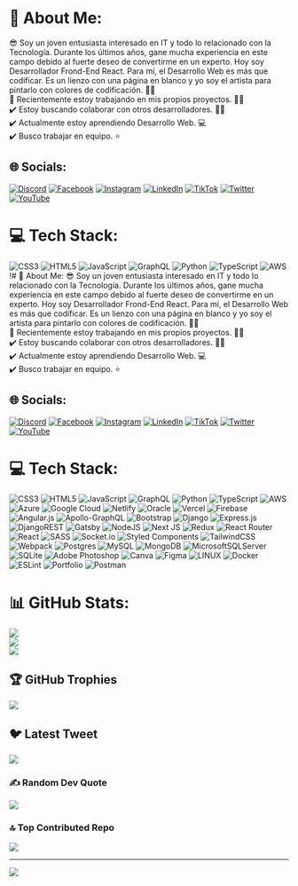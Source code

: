 # 💫 About Me:
😎 Soy un joven entusiasta interesado en IT y todo lo relacionado con la Tecnología. Durante los últimos años, gane mucha experiencia en este campo debido al fuerte deseo de convertirme en un experto. Hoy soy Desarrollador Frond-End React. Para mí, el Desarrollo Web es más que codificar. Es un lienzo con una página en blanco y yo soy el artista para pintarlo con colores de codificación. 👨‍💻<br>💯 Recientemente estoy trabajando en mis propios proyectos. 👨‍💻<br>✔️ Estoy buscando colaborar con otros desarrolladores. 👨‍💻<br>✔️ Actualmente estoy aprendiendo Desarrollo Web. 💻<br>✔️ Busco trabajar en equipo. ⭐


## 🌐 Socials:
[![Discord](https://img.shields.io/badge/Discord-%237289DA.svg?logo=discord&logoColor=white)](https://discord.gg/BATMAN#1767) [![Facebook](https://img.shields.io/badge/Facebook-%231877F2.svg?logo=Facebook&logoColor=white)](https://facebook.com/eduardobatmann) [![Instagram](https://img.shields.io/badge/Instagram-%23E4405F.svg?logo=Instagram&logoColor=white)](https://instagram.com/batman_eduardo) [![LinkedIn](https://img.shields.io/badge/LinkedIn-%230077B5.svg?logo=linkedin&logoColor=white)](https://linkedin.com/in/in/eduardobatman) [![TikTok](https://img.shields.io/badge/TikTok-%23000000.svg?logo=TikTok&logoColor=white)](https://tiktok.com/@@eduardobatman) [![Twitter](https://img.shields.io/badge/Twitter-%231DA1F2.svg?logo=Twitter&logoColor=white)](https://twitter.com/@eduardobatman2) [![YouTube](https://img.shields.io/badge/YouTube-%23FF0000.svg?logo=YouTube&logoColor=white)](https://youtube.com/@@eduardobatmann) 

# 💻 Tech Stack:
![CSS3](https://img.shields.io/badge/css3-%231572B6.svg?style=for-the-badge&logo=css3&logoColor=white) ![HTML5](https://img.shields.io/badge/html5-%23E34F26.svg?style=for-the-badge&logo=html5&logoColor=white) ![JavaScript](https://img.shields.io/badge/javascript-%23323330.svg?style=for-the-badge&logo=javascript&logoColor=%23F7DF1E) ![GraphQL](https://img.shields.io/badge/-GraphQL-E10098?style=for-the-badge&logo=graphql&logoColor=white) ![Python](https://img.shields.io/badge/python-3670A0?style=for-the-badge&logo=python&logoColor=ffdd54) ![TypeScript](https://img.shields.io/badge/typescript-%23007ACC.svg?style=for-the-badge&logo=typescript&logoColor=white) ![AWS](https://img.shields.io/badge/AWS-%23FF9900.svg?style=for-the-badge&logo=amazon-aws&logoColor=white) !# 💫 About Me:
😎 Soy un joven entusiasta interesado en IT y todo lo relacionado con la Tecnología. Durante los últimos años, gane mucha experiencia en este campo debido al fuerte deseo de convertirme en un experto. Hoy soy Desarrollador Frond-End React. Para mí, el Desarrollo Web es más que codificar. Es un lienzo con una página en blanco y yo soy el artista para pintarlo con colores de codificación. 👨‍💻<br>💯 Recientemente estoy trabajando en mis propios proyectos. 👨‍💻<br>✔️ Estoy buscando colaborar con otros desarrolladores. 👨‍💻<br>✔️ Actualmente estoy aprendiendo Desarrollo Web. 💻<br>✔️ Busco trabajar en equipo. ⭐


## 🌐 Socials:
[![Discord](https://img.shields.io/badge/Discord-%237289DA.svg?logo=discord&logoColor=white)](https://discord.gg/BATMAN#1767) [![Facebook](https://img.shields.io/badge/Facebook-%231877F2.svg?logo=Facebook&logoColor=white)](https://facebook.com/eduardobatmann) [![Instagram](https://img.shields.io/badge/Instagram-%23E4405F.svg?logo=Instagram&logoColor=white)](https://instagram.com/batman_eduardo) [![LinkedIn](https://img.shields.io/badge/LinkedIn-%230077B5.svg?logo=linkedin&logoColor=white)](https://linkedin.com/in/in/eduardobatman) [![TikTok](https://img.shields.io/badge/TikTok-%23000000.svg?logo=TikTok&logoColor=white)](https://tiktok.com/@@eduardobatman) [![Twitter](https://img.shields.io/badge/Twitter-%231DA1F2.svg?logo=Twitter&logoColor=white)](https://twitter.com/@eduardobatman2) [![YouTube](https://img.shields.io/badge/YouTube-%23FF0000.svg?logo=YouTube&logoColor=white)](https://youtube.com/@eduardobatmann) 

# 💻 Tech Stack:
![CSS3](https://img.shields.io/badge/css3-%231572B6.svg?style=for-the-badge&logo=css3&logoColor=white) ![HTML5](https://img.shields.io/badge/html5-%23E34F26.svg?style=for-the-badge&logo=html5&logoColor=white) ![JavaScript](https://img.shields.io/badge/javascript-%23323330.svg?style=for-the-badge&logo=javascript&logoColor=%23F7DF1E) ![GraphQL](https://img.shields.io/badge/-GraphQL-E10098?style=for-the-badge&logo=graphql&logoColor=white) ![Python](https://img.shields.io/badge/python-3670A0?style=for-the-badge&logo=python&logoColor=ffdd54) ![TypeScript](https://img.shields.io/badge/typescript-%23007ACC.svg?style=for-the-badge&logo=typescript&logoColor=white) ![AWS](https://img.shields.io/badge/AWS-%23FF9900.svg?style=for-the-badge&logo=amazon-aws&logoColor=white) ![Azure](https://img.shields.io/badge/azure-%230072C6.svg?style=for-the-badge&logo=azure-devops&logoColor=white) ![Google Cloud](https://img.shields.io/badge/Google%20Cloud-%234285F4.svg?style=for-the-badge&logo=google-cloud&logoColor=white) ![Netlify](https://img.shields.io/badge/netlify-%23000000.svg?style=for-the-badge&logo=netlify&logoColor=#00C7B7) ![Oracle](https://img.shields.io/badge/Oracle-F80000?style=for-the-badge&logo=oracle&logoColor=white) ![Vercel](https://img.shields.io/badge/vercel-%23000000.svg?style=for-the-badge&logo=vercel&logoColor=white) ![Firebase](https://img.shields.io/badge/firebase-%23039BE5.svg?style=for-the-badge&logo=firebase) ![Angular.js](https://img.shields.io/badge/angular.js-%23E23237.svg?style=for-the-badge&logo=angularjs&logoColor=white) ![Apollo-GraphQL](https://img.shields.io/badge/-ApolloGraphQL-311C87?style=for-the-badge&logo=apollo-graphql) ![Bootstrap](https://img.shields.io/badge/bootstrap-%23563D7C.svg?style=for-the-badge&logo=bootstrap&logoColor=white) ![Django](https://img.shields.io/badge/django-%23092E20.svg?style=for-the-badge&logo=django&logoColor=white) ![Express.js](https://img.shields.io/badge/express.js-%23404d59.svg?style=for-the-badge&logo=express&logoColor=%2361DAFB) ![DjangoREST](https://img.shields.io/badge/DJANGO-REST-ff1709?style=for-the-badge&logo=django&logoColor=white&color=ff1709&labelColor=gray) ![Gatsby](https://img.shields.io/badge/Gatsby-%23663399.svg?style=for-the-badge&logo=gatsby&logoColor=white) ![NodeJS](https://img.shields.io/badge/node.js-6DA55F?style=for-the-badge&logo=node.js&logoColor=white) ![Next JS](https://img.shields.io/badge/Next-black?style=for-the-badge&logo=next.js&logoColor=white) ![Redux](https://img.shields.io/badge/redux-%23593d88.svg?style=for-the-badge&logo=redux&logoColor=white) ![React Router](https://img.shields.io/badge/React_Router-CA4245?style=for-the-badge&logo=react-router&logoColor=white) ![React](https://img.shields.io/badge/react-%2320232a.svg?style=for-the-badge&logo=react&logoColor=%2361DAFB) ![SASS](https://img.shields.io/badge/SASS-hotpink.svg?style=for-the-badge&logo=SASS&logoColor=white) ![Socket.io](https://img.shields.io/badge/Socket.io-black?style=for-the-badge&logo=socket.io&badgeColor=010101) ![Styled Components](https://img.shields.io/badge/styled--components-DB7093?style=for-the-badge&logo=styled-components&logoColor=white) ![TailwindCSS](https://img.shields.io/badge/tailwindcss-%2338B2AC.svg?style=for-the-badge&logo=tailwind-css&logoColor=white) ![Webpack](https://img.shields.io/badge/webpack-%238DD6F9.svg?style=for-the-badge&logo=webpack&logoColor=black) ![Postgres](https://img.shields.io/badge/postgres-%23316192.svg?style=for-the-badge&logo=postgresql&logoColor=white) ![MySQL](https://img.shields.io/badge/mysql-%2300f.svg?style=for-the-badge&logo=mysql&logoColor=white) ![MongoDB](https://img.shields.io/badge/MongoDB-%234ea94b.svg?style=for-the-badge&logo=mongodb&logoColor=white) ![MicrosoftSQLServer](https://img.shields.io/badge/Microsoft%20SQL%20Sever-CC2927?style=for-the-badge&logo=microsoft%20sql%20server&logoColor=white) ![SQLite](https://img.shields.io/badge/sqlite-%2307405e.svg?style=for-the-badge&logo=sqlite&logoColor=white) ![Adobe Photoshop](https://img.shields.io/badge/adobephotoshop-%2331A8FF.svg?style=for-the-badge&logo=adobephotoshop&logoColor=white) ![Canva](https://img.shields.io/badge/Canva-%2300C4CC.svg?style=for-the-badge&logo=Canva&logoColor=white) 	![Figma](https://img.shields.io/badge/figma-%23F24E1E.svg?style=for-the-badge&logo=figma&logoColor=white) ![LINUX](https://img.shields.io/badge/Linux-FCC624?style=for-the-badge&logo=linux&logoColor=black) ![Docker](https://img.shields.io/badge/docker-%230db7ed.svg?style=for-the-badge&logo=docker&logoColor=white) ![ESLint](https://img.shields.io/badge/ESLint-4B3263?style=for-the-badge&logo=eslint&logoColor=white) ![Portfolio](https://img.shields.io/badge/Portfolio-%23000000.svg?style=for-the-badge&logo=firefox&logoColor=#FF7139) ![Postman](https://img.shields.io/badge/Postman-FF6C37?style=for-the-badge&logo=postman&logoColor=white)
# 📊 GitHub Stats:
![](https://github-readme-stats.vercel.app/api?username=Eduardo-Batman&theme=gotham&hide_border=true&include_all_commits=false&count_private=false)<br/>
![](https://github-readme-streak-stats.herokuapp.com/?user=Eduardo-Batman&theme=gotham&hide_border=true)<br/>
![](https://github-readme-stats.vercel.app/api/top-langs/?username=Eduardo-Batman&theme=gotham&hide_border=true&include_all_commits=false&count_private=false&layout=compact)

## 🏆 GitHub Trophies
![](https://github-profile-trophy.vercel.app/?username=Eduardo-Batman&theme=radical&no-frame=false&no-bg=true&margin-w=4)

## 🐦 Latest Tweet
[![](https://gtce.itsvg.in/api?username=@eduardobatman2)](https://github.com/VishwaGauravIn/github-twitter-card-embed)

### ✍️ Random Dev Quote
![](https://quotes-github-readme.vercel.app/api?type=horizontal&theme=dark)

### 🔝 Top Contributed Repo
![](https://github-contributor-stats.vercel.app/api?username=Eduardo-Batman&limit=5&theme=dark&combine_all_yearly_contributions=true)

---
[![](https://visitcount.itsvg.in/api?id=Eduardo-Batman&icon=9&color=0)](https://visitcount.itsvg.in)

<!-- Proudly created with GPRM ( https://gprm.itsvg.in ) -->
